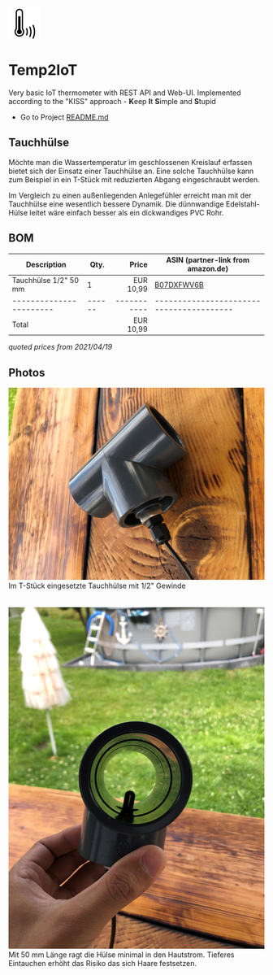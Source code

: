 <img src="docu/Temp2IoT_Icon_Black.svg" alt="Temp2IoT wiring" width="64" height="64" />

# Temp2IoT
Very basic IoT thermometer with REST API and Web-UI. Implemented according to the "KISS" approach - **K**eep **I**t **S**imple and **S**tupid

* Go to Project [README.md](https://github.com/100prznt/Temp2IoT)

## Tauchhülse
Möchte man die Wassertemperatur im geschlossenen Kreislauf erfassen bietet sich der Einsatz einer Tauchhülse an. Eine solche Tauchhülse kann zum Beispiel in ein T-Stück mit reduzierten Abgang eingeschraubt werden.


Im Vergleich zu einen außenliegenden Anlegefühler erreicht man mit der Tauchhülse eine wesentlich bessere Dynamik. Die dünnwandige Edelstahl-Hülse leitet wäre einfach besser als ein dickwandiges PVC Rohr.



## BOM

| Description           | Qty. | Price     | ASIN (partner-link from amazon.de)     |
|-----------------------|------|----------:|----------------------------------------|
| Tauchhülse 1/2" 50 mm | 1    | EUR 10,99 | [ B07DXFWV6B](https://amzn.to/3eissJy) |
|-----------------------|------|-----------|----------------------------------------|
| Total                 |      | EUR 10,99 |                                        |

*quoted prices from 2021/04/19*

## Photos


![Im T-Stück eingesetzte Tauchhülse mit 1/2" Gewinde](th_1-2_50mm_pvc_outerview.jpg)
Im T-Stück eingesetzte Tauchhülse mit 1/2" Gewinde
  <br>
  <br>
  <br>
![Mit 50 mm Länge ragt die Hülse minimal in den Hautstrom](th_1-2_50mm_pvc_innerview.jpg)
Mit 50 mm Länge ragt die Hülse minimal in den Hautstrom. Tieferes Eintauchen erhöht das Risiko das sich Haare festsetzen.
